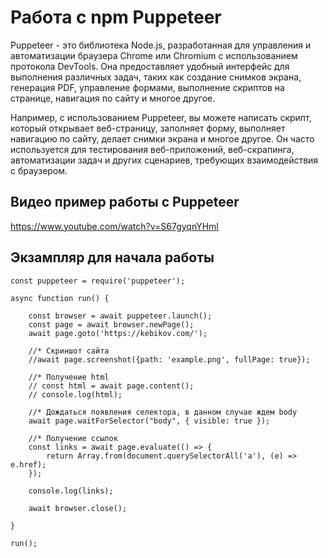 # Работа с npm Puppeteer

Puppeteer - это библиотека Node.js, разработанная для управления и автоматизации браузера Chrome или Chromium с использованием протокола DevTools. Она предоставляет удобный интерфейс для выполнения различных задач, таких как создание снимков экрана, генерация PDF, управление формами, выполнение скриптов на странице, навигация по сайту и многое другое.

Например, с использованием Puppeteer, вы можете написать скрипт, который открывает веб-страницу, заполняет форму, выполняет навигацию по сайту, делает снимки экрана и многое другое. Он часто используется для тестирования веб-приложений, веб-скрапинга, автоматизации задач и других сценариев, требующих взаимодействия с браузером.

## Видео пример работы с Puppeteer

https://www.youtube.com/watch?v=S67gyqnYHmI

## Экзампляр для начала работы

```
const puppeteer = require('puppeteer');

async function run() {

    const browser = await puppeteer.launch();
    const page = await browser.newPage();
    await page.goto('https://kebikov.com/');

    //* Скриншот сайта
    //await page.screenshot({path: 'example.png', fullPage: true});
    
    //* Получение html
    // const html = await page.content();
    // console.log(html);

    //* Дождаться появления селектора, в данном случае ждем body
    await page.waitForSelector("body", { visible: true });

    //* Получение ссылок
    const links = await page.evaluate(() => {
        return Array.from(document.querySelectorAll('a'), (e) => e.href);
    });

    console.log(links);

    await browser.close();

}

run();
```
